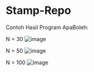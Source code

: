 # Stamp-Repo

Contoh Hasil Program ApaBoleh:

N = 30
![image](https://user-images.githubusercontent.com/56074758/202993576-6f1bb55c-07df-4a7d-ba28-750157887be6.png)

N = 50
![image](https://user-images.githubusercontent.com/56074758/202993481-a5b3b5b6-d867-4c5b-b5e6-d2b32a65b5ce.png)

N = 100
![image](https://user-images.githubusercontent.com/56074758/202993126-0d52d53d-74c6-4d54-9edb-5fa8beaed70a.png)
